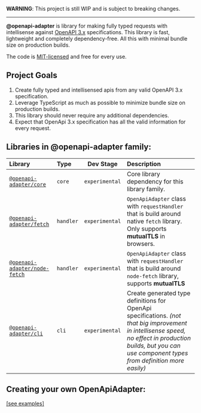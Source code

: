 **WARNING**: This project is still WIP and is subject to breaking changes.

---

**@openapi-adapter** is library for making fully typed requests with intellisense against <a href="https://spec.openapis.org/oas/latest.html" target="_blank" rel="noopener noreferrer">OpenAPI 3.x</a> specifications. 
This library is fast, lightweight and completely dependency-free. All this with minimal bundle size on production builds.

The code is [MIT-licensed](./LICENSE) and free for every use.

## Project Goals

1. Create fully typed and intellisensed apis from any valid OpenAPI 3.x specification.
2. Leverage TypeScript as much as possible to minimize bundle size on production builds.
3. This library should never require any additional dependencies.
4. Expect that OpenApi 3.x specification has all the valid information for every request. 

## Libraries in **@openapi-adapter** family:

| Library                                                                                    | Type        | Dev Stage      | Description                                                                                                                                                                                                   |
| :----------------------------------------------------------------------------------------- | :---------- | :------------: | :------------------------------------------------------------------------------------------------------------------------------------------------------------------------------------------------------------ |
| [`@openapi-adapter/core`](https://www.npmjs.com/package/@openapi-adapter/core)             | `core`      | `experimental` | Core library dependency for  this library family.                                                                                                                                                             |
| [`@openapi-adapter/fetch`](https://www.npmjs.com/package/@openapi-adapter/fetch)           | `handler`   | `experimental` | `OpenApiAdapter` class with `requestHandler` that is build around native `fetch` library. Only supports **mutualTLS** in browsers.                                                                                |
| [`@openapi-adapter/node-fetch`](https://www.npmjs.com/package/@openapi-adapter/node-fetch) | `handler`   | `experimental` | `OpenApiAdapter` class with `requestHandler` that is build around `node-fetch` library, supports **mutualTLS**                                                                                                |
| [`@openapi-adapter/cli`](https://www.npmjs.com/package/@openapi-adapter/cli)               | `cli`       | `experimental`      | Create generated type definitions for OpenApi specifications. _(not that big improvement in intellisense speed, no effect in production builds, but you can use component types from definition more easily)_ |


## Creating your own OpenApiAdapter:
[[see examples]](../../examples)
